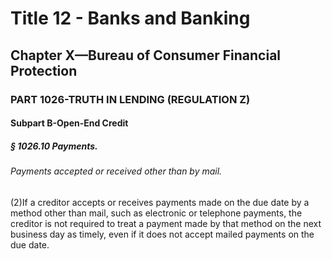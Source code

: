 
# Title 12 - Banks and Banking
## Chapter X—Bureau of Consumer Financial Protection
### PART 1026-TRUTH IN LENDING (REGULATION Z)
#### Subpart B-Open-End Credit
##### § 1026.10 Payments.
###### Payments accepted or received other than by mail.

(2)If a creditor accepts or receives payments made on the due date by a method other than mail, such as electronic or telephone payments, the creditor is not required to treat a payment made by that method on the next business day as timely, even if it does not accept mailed payments on the due date.
